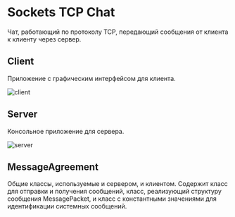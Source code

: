 # Sockets TCP Chat
Чат, работающий по протоколу TCP, передающий сообщения от клиента к клиенту через сервер. 
## Client
Приложение с графическим интерфейсом для клиента.

![client](https://github.com/Vladislav8653/Chat/assets/125541794/1b5aa9a7-263d-48bf-aac4-418266a95f8e)
## Server
Консольное приложение для сервера.

![server](https://github.com/Vladislav8653/Chat/assets/125541794/e67fb2ae-d16f-484c-9d71-fa0cdddbd450)

## MessageAgreement
Общие классы, используемые и сервером, и клиентом. Содержит класс для отправки и получения сообщений, класс, реализующий структуру сообщения MessagePacket, и класс с константными значениями для идентификации системных сообщений.

